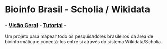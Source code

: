 # Bioinfo Brasil - Scholia / Wikidata

### \- [Visão Geral](./dashboard.html) - [Tutorial](./tutorial.md) -

Um projeto para mapear todo os pesquisadores brasileiros da área
de bioinformática e conectá-los entre si através do sistema
Wikidata/Scholia.

